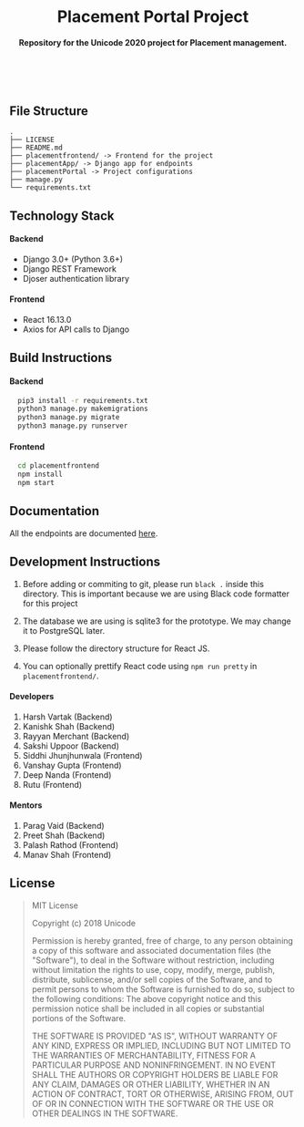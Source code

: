 <p>
    <h1 align='center'> Placement Portal Project </h1>
</p>

<h4 align='center'> Repository for the Unicode 2020 project for Placement management. </h4>

<br>
<br>
<br>

## File Structure

```
.
├── LICENSE
├── README.md
├── placementfrontend/ -> Frontend for the project
├── placementApp/ -> Django app for endpoints
├── placementPortal -> Project configurations
├── manage.py
└── requirements.txt
```

## Technology Stack

#### Backend
- Django 3.0+ (Python 3.6+)
- Django REST Framework
- Djoser authentication library

#### Frontend
- React 16.13.0
- Axios for API calls to Django

## Build Instructions

#### Backend
```bash
  pip3 install -r requirements.txt
  python3 manage.py makemigrations
  python3 manage.py migrate
  python3 manage.py runserver
```

#### Frontend
```bash
  cd placementfrontend
  npm install
  npm start
```

## Documentation
All the endpoints are documented [here](https://docs.google.com/document/d/1jYPTkKw2T3uLke8iwExXQmmSogSbLJR0Fo48bOJsmoU/edit?usp=drivesdk).

## Development Instructions

1. Before adding or commiting to git, please run `black .` inside this directory. This is important because we are using Black code formatter for this project

2. The database we are using is sqlite3 for the prototype. We may change it to PostgreSQL later.

3. Please follow the directory structure for React JS.

4. You can optionally prettify React code using `npm run pretty` in `placementfrontend/`.

#### Developers

1. Harsh Vartak (Backend)
2. Kanishk Shah (Backend)
3. Rayyan Merchant (Backend)
4. Sakshi Uppoor (Backend)
5. Siddhi Jhunjhunwala (Frontend)
6. Vanshay Gupta (Frontend)
7. Deep Nanda (Frontend)
8. Rutu (Frontend)


#### Mentors

1. Parag Vaid (Backend)
2. Preet Shah (Backend)
3. Palash Rathod (Frontend)
4. Manav Shah (Frontend)


## License

> MIT License
> 
> Copyright (c) 2018 Unicode
> 
> Permission is hereby granted, free of charge, to any person obtaining a copy
of this software and associated documentation files (the "Software"), to deal
in the Software without restriction, including without limitation the rights
to use, copy, modify, merge, publish, distribute, sublicense, and/or sell
copies of the Software, and to permit persons to whom the Software is
furnished to do so, subject to the following conditions:
The above copyright notice and this permission notice shall be included in all
copies or substantial portions of the Software.
> 
> THE SOFTWARE IS PROVIDED "AS IS", WITHOUT WARRANTY OF ANY KIND, EXPRESS OR
IMPLIED, INCLUDING BUT NOT LIMITED TO THE WARRANTIES OF MERCHANTABILITY,
FITNESS FOR A PARTICULAR PURPOSE AND NONINFRINGEMENT. IN NO EVENT SHALL THE
AUTHORS OR COPYRIGHT HOLDERS BE LIABLE FOR ANY CLAIM, DAMAGES OR OTHER
LIABILITY, WHETHER IN AN ACTION OF CONTRACT, TORT OR OTHERWISE, ARISING FROM,
OUT OF OR IN CONNECTION WITH THE SOFTWARE OR THE USE OR OTHER DEALINGS IN THE
SOFTWARE.
